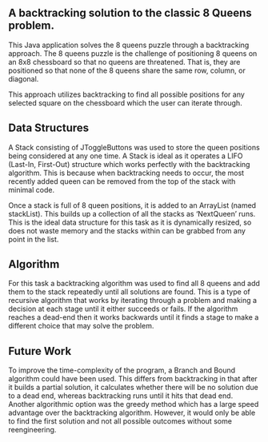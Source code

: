 ## A backtracking solution to the classic 8 Queens problem. 

This Java application solves the 8 queens puzzle through a backtracking approach.
The 8 queens puzzle is the challenge of positioning 8 queens on an 8x8 chessboard so that no queens are threatened. That is, they are positioned so that none of the 8 queens share the same row, column, or diagonal.

This approach utilizes backtracking to find all possible positions for any selected square on the chessboard which the user can iterate through.

## Data Structures
A Stack consisting of JToggleButtons was used to store the queen positions being considered at any one time. A Stack is ideal as it operates a LIFO (Last-In, First-Out) structure which works perfectly with the backtracking algorithm. This is because when backtracking needs to occur, the most recently added queen can be removed from the top of the stack with minimal code. 

Once a stack is full of 8 queen positions, it is added to an ArrayList (named stackList). This builds up a collection of all the stacks as ‘NextQueen’ runs. This is the ideal data structure for this task as it is dynamically resized, so does not waste memory and the stacks within can be grabbed from any point in the list.

## Algorithm
For this task a backtracking algorithm was used to find all 8 queens and add them to the stack repeatedly until all solutions are found. This is a type of recursive algorithm that works by iterating through a problem and making a decision at each stage until it either succeeds or fails. If the algorithm reaches a dead-end then it works backwards until it finds a stage to make a different choice that may solve the problem.

## Future Work
To improve the time-complexity of the program, a Branch and Bound algorithm could have been used. This differs from backtracking in that after it builds a partial solution, it calculates whether there will be no solution due to a dead end, whereas backtracking runs until it hits that dead end. Another algorithmic option was the greedy method which has a large speed advantage over the backtracking algorithm. However, it would only be able to find the first solution and not all possible outcomes without some reengineering.
